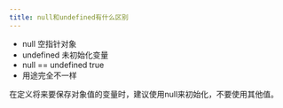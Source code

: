 ```yaml
---
title: null和undefined有什么区别
---
```


 - null 空指针对象
 - undefined 未初始化变量
 - null == undefined true
 - 用途完全不一样

在定义将来要保存对象值的变量时，建议使用null来初始化，不要使用其他值。